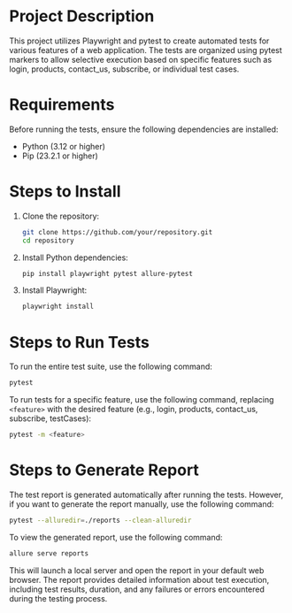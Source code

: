 # Project Description

This project utilizes Playwright and pytest to create automated tests for various features of a web application. The tests are organized using pytest markers to allow selective execution based on specific features such as login, products, contact_us, subscribe, or individual test cases.

# Requirements

Before running the tests, ensure the following dependencies are installed:

- Python (3.12 or higher)
- Pip (23.2.1 or higher)

# Steps to Install

1. Clone the repository:

   ```bash
   git clone https://github.com/your/repository.git
   cd repository
   ```

2. Install Python dependencies:

   ```bash
   pip install playwright pytest allure-pytest
   ```

3. Install Playwright:

   ```bash
   playwright install
   ```

# Steps to Run Tests

To run the entire test suite, use the following command:

```bash
pytest
```

To run tests for a specific feature, use the following command, replacing `<feature>` with the desired feature (e.g., login, products, contact_us, subscribe, testCases):

```bash
pytest -m <feature>
```

# Steps to Generate Report

The test report is generated automatically after running the tests. However, if you want to generate the report manually, use the following command:

```bash
pytest --alluredir=./reports --clean-alluredir
```

To view the generated report, use the following command:

```bash
allure serve reports
```

This will launch a local server and open the report in your default web browser. The report provides detailed information about test execution, including test results, duration, and any failures or errors encountered during the testing process.